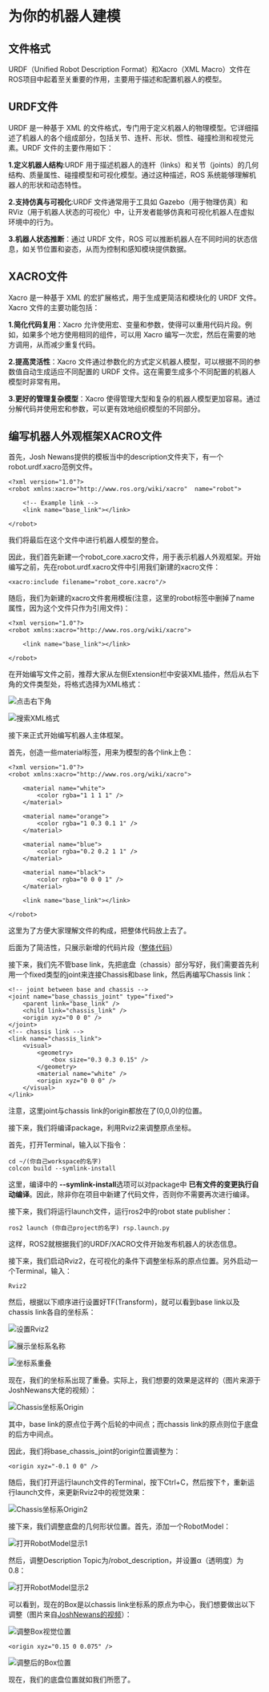 # 为你的机器人建模

## 文件格式

URDF（Unified Robot Description Format）和Xacro（XML Macro）文件在ROS项目中起着至关重要的作用，主要用于描述和配置机器人的模型。

## URDF文件

URDF 是一种基于 XML 的文件格式，专门用于定义机器人的物理模型。它详细描述了机器人的各个组成部分，包括关节、连杆、形状、惯性、碰撞检测和视觉元素。URDF 文件的主要作用如下：

**1.定义机器人结构**:URDF 用于描述机器人的连杆（links）和关节（joints）的几何结构、质量属性、碰撞模型和可视化模型。通过这种描述，ROS 系统能够理解机器人的形状和动态特性。

**2.支持仿真与可视化**:URDF 文件通常用于工具如 Gazebo（用于物理仿真）和 RViz（用于机器人状态的可视化）中，让开发者能够仿真和可视化机器人在虚拟环境中的行为。

**3.机器人状态推断**：通过 URDF 文件，ROS 可以推断机器人在不同时间的状态信息，如关节位置和姿态，从而为控制和感知模块提供数据。

## XACRO文件

Xacro 是一种基于 XML 的宏扩展格式，用于生成更简洁和模块化的 URDF 文件。Xacro 文件的主要功能包括：

**1.简化代码复用**：Xacro 允许使用宏、变量和参数，使得可以重用代码片段。例如，如果多个地方使用相同的组件，可以用 Xacro 编写一次宏，然后在需要的地方调用，从而减少重复代码。

**2.提高灵活性**：Xacro 文件通过参数化的方式定义机器人模型，可以根据不同的参数值自动生成适应不同配置的 URDF 文件。这在需要生成多个不同配置的机器人模型时非常有用。

**3.更好的管理复杂模型**：Xacro 使得管理大型和复杂的机器人模型更加容易。通过分解代码并使用宏和参数，可以更有效地组织模型的不同部分。

## 编写机器人外观框架XACRO文件

首先，Josh Newans提供的模板当中的description文件夹下，有一个robot.urdf.xacro范例文件。
```
<?xml version="1.0"?>
<robot xmlns:xacro="http://www.ros.org/wiki/xacro"  name="robot">

    <!-- Example link -->
    <link name="base_link"></link>

</robot>
```

我们将最后在这个文件中进行机器人模型的整合。

因此，我们首先新建一个robot_core.xacro文件，用于表示机器人外观框架。开始编写之前，先在robot.urdf.xacro文件中引用我们新建的xacro文件：

`<xacro:include filename="robot_core.xacro"/>`

随后，我们为新建的xacro文件套用模板(注意，这里的robot标签中删掉了name属性，因为这个文件只作为引用文件)：

```
<?xml version="1.0"?>
<robot xmlns:xacro="http://www.ros.org/wiki/xacro">

    <link name="base_link"></link>

</robot>
```

在开始编写文件之前，推荐大家从左侧Extension栏中安装XML插件，然后从右下角的文件类型处，将格式选择为XML格式：

![点击右下角](img/ChangeFileFormat1.jpg)

![搜索XML格式](img/ChangeFileFormat2.jpg)

接下来正式开始编写机器人主体框架。

首先，创造一些material标签，用来为模型的各个link上色：

```
<?xml version="1.0"?>
<robot xmlns:xacro="http://www.ros.org/wiki/xacro">

    <material name="white">
        <color rgba="1 1 1 1" />
    </material>

    <material name="orange">
        <color rgba="1 0.3 0.1 1" />
    </material>

    <material name="blue">
        <color rgba="0.2 0.2 1 1" />
    </material>

    <material name="black">
        <color rgba="0 0 0 1" />
    </material>

    <link name="base_link"></link>

</robot>
```

这里为了方便大家理解文件的构成，把整体代码放上去了。

后面为了简洁性，只展示新增的代码片段（[整体代码](https://github.com/BIT-Gs/mobile_bot/blob/main/description/robot_core.xacro)）

接下来，我们先不管base link，先把底盘（chassis）部分写好，我们需要首先利用一个fixed类型的joint来连接Chassis和base link，然后再编写Chassis link：

```
<!-- joint between base and chassis -->
<joint name="base_chassis_joint" type="fixed">
    <parent link="base_link" />
    <child link="chassis_link" />
    <origin xyz="0 0 0" />
</joint>
<!-- chassis link -->
<link name="chassis_link">
    <visual>
        <geometry>
            <box size="0.3 0.3 0.15" />
        </geometry>
        <material name="white" />
        <origin xyz="0 0 0" />
    </visual>
</link>
```

注意，这里joint与chassis link的origin都放在了(0,0,0)的位置。

接下来，我们将编译package，利用Rviz2来调整原点坐标。

首先，打开Terminal，输入以下指令：

```
cd ~/(你自己workspace的名字)
colcon build --symlink-install
```

这里，编译中的 **--symlink-install**选项可以对package中 **已有文件的变更执行自动编译**。因此，除非你在项目中新建了代码文件，否则你不需要再次进行编译。

接下来，我们将运行launch文件，运行ros2中的robot state publisher：

`ros2 launch (你自己project的名字) rsp.launch.py`

这样，ROS2就根据我们的URDF/XACRO文件开始发布机器人的状态信息。

接下来，我们启动Rviz2，在可视化的条件下调整坐标系的原点位置。另外启动一个Terminal，输入：

`Rviz2`

然后，根据以下顺序进行设置好TF(Transform)，就可以看到base link以及chassis link各自的坐标系：

![设置Rviz2](img/Rviz2Setting.jpg)

![展示坐标系名称](img/TFShowName.jpg)

![坐标系重叠](img/CoodinateOverlap.jpg)

现在，我们的坐标系出现了重叠。实际上，我们想要的效果是这样的（图片来源于JoshNewans大佬的视频）：

![Chassis坐标系Origin](img/ChassisOrigin.jpg)

其中，base link的原点位于两个后轮的中间点；而chassis link的原点则位于底盘的后方中间点。

因此，我们将base_chassis_joint的origin位置调整为：

`<origin xyz="-0.1 0 0" />`

随后，我们打开运行launch文件的Terminal，按下Ctrl+C，然后按下↑，重新运行launch文件，来更新Rviz2中的视觉效果：

![Chassis坐标系Origin2](img/ChassisOrigin2.jpg)

接下来，我们调整底盘的几何形状位置。首先，添加一个RobotModel：

![打开RobotModel显示1](img/AddRobotModel.jpg)

然后，调整Description Topic为/robot_description，并设置α（透明度）为0.8：

![打开RobotModel显示2](img/RobotModelSetting.jpg)

可以看到，现在的Box是以chassis link坐标系的原点为中心，我们想要做出以下调整（图片来自[JoshNewans的视频](https://www.youtube.com/watch?v=BcjHyhV0kIs&list=PLunhqkrRNRhYAffV8JDiFOatQXuU-NnxT&index=3)）：

![调整Box视觉位置](img/SwitchChassisCenter.gif)

`<origin xyz="0.15 0 0.075" />`

![调整后的Box位置](img/ChassisOrigin3.jpg)

现在，我们的底盘位置就如我们所愿了。

